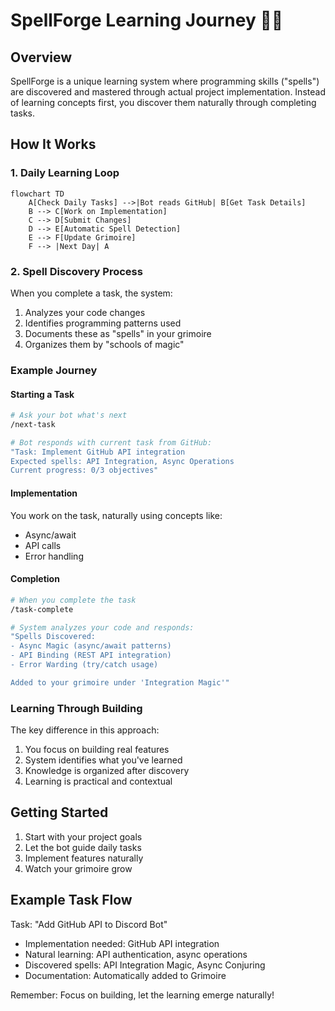 # SpellForge Learning Journey 🧙‍♂️

## Overview
SpellForge is a unique learning system where programming skills ("spells") are discovered and mastered through actual project implementation. Instead of learning concepts first, you discover them naturally through completing tasks.

## How It Works

### 1. Daily Learning Loop
```mermaid
flowchart TD
    A[Check Daily Tasks] -->|Bot reads GitHub| B[Get Task Details]
    B --> C[Work on Implementation]
    C --> D[Submit Changes]
    D --> E[Automatic Spell Detection]
    E --> F[Update Grimoire]
    F --> |Next Day| A
```

### 2. Spell Discovery Process
When you complete a task, the system:
1. Analyzes your code changes
2. Identifies programming patterns used
3. Documents these as "spells" in your grimoire
4. Organizes them by "schools of magic"

### Example Journey

#### Starting a Task
```bash
# Ask your bot what's next
/next-task

# Bot responds with current task from GitHub:
"Task: Implement GitHub API integration
Expected spells: API Integration, Async Operations
Current progress: 0/3 objectives"
```

#### Implementation
You work on the task, naturally using concepts like:
- Async/await
- API calls
- Error handling

#### Completion
```bash
# When you complete the task
/task-complete

# System analyzes your code and responds:
"Spells Discovered:
- Async Magic (async/await patterns)
- API Binding (REST API integration)
- Error Warding (try/catch usage)

Added to your grimoire under 'Integration Magic'"
```

### Learning Through Building
The key difference in this approach:
1. You focus on building real features
2. System identifies what you've learned
3. Knowledge is organized after discovery
4. Learning is practical and contextual

## Getting Started
1. Start with your project goals
2. Let the bot guide daily tasks
3. Implement features naturally
4. Watch your grimoire grow

## Example Task Flow
Task: "Add GitHub API to Discord Bot"
- Implementation needed: GitHub API integration
- Natural learning: API authentication, async operations
- Discovered spells: API Integration Magic, Async Conjuring
- Documentation: Automatically added to Grimoire

Remember: Focus on building, let the learning emerge naturally!